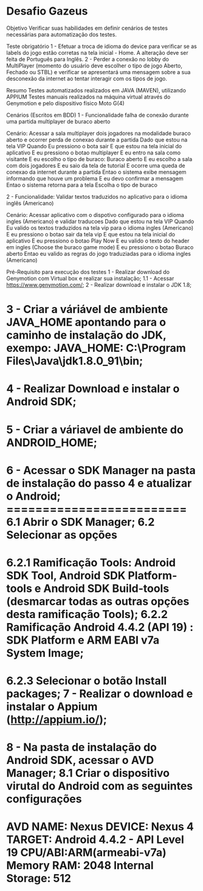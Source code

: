 Desafio Gazeus
=========================
Objetivo
Verificar suas habilidades em definir cenários de testes necessárias para automatização dos testes.

Teste obrigatório
1 - Efetuar a troca de idioma do device para verificar se as labels do jogo estão corretas na tela inicial - Home. A alteração deve ser feita de Português para Inglês.
2 - Perder a conexão no lobby do MultiPlayer (momento do usuário deve escolher o tipo de jogo Aberto, Fechado ou STBL) e verificar se apresentará uma mensagem sobre a sua desconexão da internet ao tentar interagir com os tipos de jogo.  


Resumo
Testes automatizados realizados em JAVA (MAVEN), utilizando APPIUM
Testes manuais realizados na máquina virtual através do Genymotion e pelo dispositivo físico Moto G(4)

Cenários (Escritos em BDD)
1 -  Funcionalidade falha de conexão durante uma partida multiplayer de buraco aberto

  Cenário: Acessar a sala multiplayer dois jogadores na modalidade buraco aberto e ocorrer perda de conexao durante a partida
    Dado que estou na tela VIP
    Quando Eu pressiono o bota sair
    E que estou na tela inicial do aplicativo
    E eu pressiono o botao multiplayer
    E eu entro na sala como visitante
    E eu escolho o tipo de buraco: Buraco aberto
    E eu escolho a sala com dois jogadores
    E eu saio da tela de tutorial
    E ocorre uma queda de conexao da internet durante a partida
    Entao o sistema exibe mensagem informando que houve um problema
    E eu devo confirmar a mensagem
    Entao o sistema retorna para a tela Escolha o tipo de buraco

2 - Funcionalidade: Validar textos traduzidos no aplicativo para o idioma inglês (Americano)

  Cenário: Acessar aplicativo com o dispotivo configurado para o idioma ingles (Americano) e validar traducoes
    Dado que estou na tela VIP
    Quando Eu valido os textos traduzidos na tela vip para o idioma ingles (Americano)
    E eu pressiono o botao sair da tela vip
    E que estou na tela inicial do aplicativo
    E eu pressiono o botao Play Now
    E eu valido o texto do header em ingles (Choose the buraco game mode)
    E eu pressiono o botao Buraco aberto
   Entao eu valido as regras do jogo traduziadas para o idioma ingles (Americano)
   
Pré-Requisito para execução dos testes
1 - Realizar download do Genymotion com Virtual box e realizar sua instalação;
1.1 - Acessar https://www.genymotion.com/;
2 - Realizar download e instalar o JDK 1.8;


3 - Criar a váriável de ambiente JAVA_HOME apontando para o caminho de instalação do JDK, exempo: JAVA_HOME: C:\Program Files\Java\jdk1.8.0_91\bin;
=========================

4 - Realizar Download e instalar o Android SDK;
=========================

5 - Criar a váriavel de ambiente do ANDROID_HOME;
=========================

6 - Acessar o SDK Manager na pasta de instalação do passo 4 e atualizar o Android;
========================= 6.1 Abrir o SDK Manager;
6.2 Selecionar as opções 
=========================
6.2.1 Ramificação Tools: Android SDK Tool, Android SDK Platform-tools e Android SDK Build-tools (desmarcar todas as outras opções desta ramificação Tools);
6.2.2 Ramificação Android 4.4.2 (API 19) : SDK Platform e ARM EABI v7a System Image;
=========================
6.2.3 Selecionar o botão Install packages;
7 - Realizar o download e instalar o Appium (http://appium.io/);
=========================

8 - Na pasta de instalação do Android SDK, acessar o AVD Manager;
8.1 Criar o dispositivo virutal do Android com as seguintes configurações
=========================

AVD NAME: Nexus
DEVICE: Nexus 4
TARGET: Android 4.4.2 - API Level 19
CPU/ABI:ARM(armeabi-v7a)
Memory RAM: 2048
Internal Storage: 512
=========================

